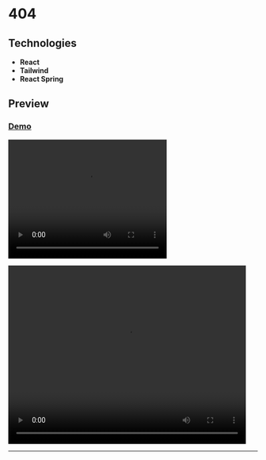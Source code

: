 # 404

## Technologies

- **React**
- **Tailwind**
- **React Spring**

## Preview
### [Demo](https://user-images.githubusercontent.com/100797809/229467126-b2aaec20-defb-4826-af17-70a4f77824c5.mp4)

 <video width="320" height="240" autoplay>
  <source src="https://user-images.githubusercontent.com/100797809/229467126-b2aaec20-defb-4826-af17-70a4f77824c5.mp4" type="video/mp4">
</video>

<video src="https://user-images.githubusercontent.com/100797809/229467126-b2aaec20-defb-4826-af17-70a4f77824c5.mp4"
        width="480" height="360" controls>
  </video>

---
